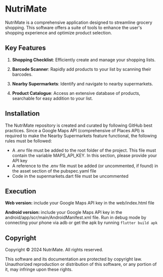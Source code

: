 # NutriMate

NutriMate is a comprehensive application designed to streamline grocery shopping. This software offers a suite of tools to enhance the user's shopping experience and optimize product selection.

## Key Features

1. **Shopping Checklist**: Efficiently create and manage your shopping lists.

2. **Barcode Scanner**: Rapidly add products to your list by scanning their barcodes.

3. **Nearby Supermarkets**: Identify and navigate to nearby supermarkets.

4. **Product Catalogue**: Access an extensive database of products, searchable for easy addition to your list.

## Installation

The NutriMate repository is created and curated by following GitHub best practices. Since a Google Maps API (comprehensive of Places API) is required to make the Nearby Supermarkets feature functional, the following rules must be followed: 
- A .env file must be added to the root folder of the project. This file must contain the variable MAPS_API_KEY. In this section, please provide your API key
- A reference to the .env file must be added (or uncommented, if found) in the asset section of the pubspec.yaml file
- Code in the supermarkets.dart file must be uncommented 

## Execution

**Web version:** include your Google Maps API key in the web/index.html file

**Android version:** include your Google Maps API key in the android/app/scr/main/AndroidManifest.xml file. Run in debug mode by connecting your phone via adb or get the apk by running `flutter build apk`

## Copyright
Copyright © 2024 NutriMate. All rights reserved.

This software and its documentation are protected by copyright law. Unauthorized reproduction or distribution of this software, or any portion of it, may infringe upon these rights.  
